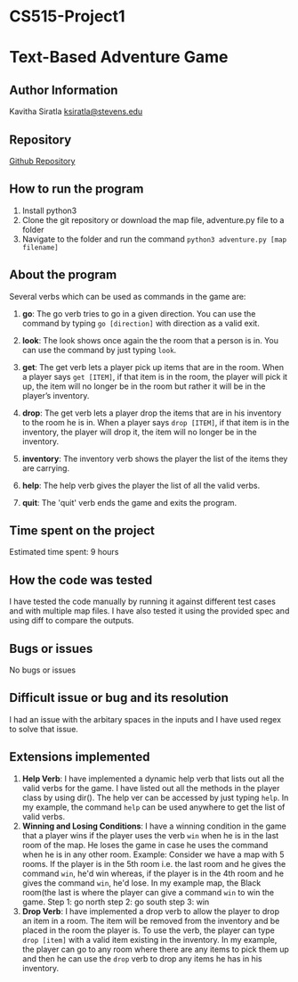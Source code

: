 # CS515-Project1

# Text-Based Adventure Game

## Author Information
Kavitha Siratla
ksiratla@stevens.edu

## Repository
[Github Repository](https://github.com/kavitha-siratla/CS515-Project1/)

## How to run the program
1. Install python3
2. Clone the git repository or download the map file, adventure.py file to a folder
3. Navigate to the folder and run the command `python3 adventure.py [map filename]`


## About the program
Several verbs which can be used as commands in the game are:

1. **go**: The go verb tries to go in a given direction. You can use the command by typing `go [direction]` with direction as a valid exit.

2. **look**: The look shows once again the the room that a person is in. You can use the command by just typing `look`.

3. **get**: The get verb lets a player pick up items that are in the room. When a player says `get [ITEM]`, if that item is in the room, the player will pick it up, the item will no longer be in the room but rather it will be in the player’s inventory. 

4. **drop**: The get verb lets a player drop the items that are in his inventory to the room he is in. When a player says `drop [ITEM]`, if that item is in the inventory, the player will drop it, the item will no longer be in the inventory. 

5. **inventory**: The inventory verb shows the player the list of the items they are carrying.

6. **help**: The help verb gives the player the list of all the valid verbs.

7. **quit**: The 'quit' verb ends the game and exits the program.

## Time spent on the project
Estimated time spent: 9 hours

## How the code was tested
I have tested the code manually by running it against different test cases and with multiple map files. I have also tested it using the provided spec and using diff to compare the outputs.

## Bugs or issues
No bugs or issues

## Difficult issue or bug and its resolution
I had an issue with the arbitary spaces in the inputs and I have used regex to solve that issue.

## Extensions implemented
1. **Help Verb**: I have implemented a dynamic help verb that lists out all the valid verbs for the game. I have listed out all the methods in the player class by using dir(). The help ver can be accessed by just typing `help`.
In my example, the command `help` can be used anywhere to get the list of valid verbs.
2. **Winning and Losing Conditions**: I have a winning condition in the game that a player wins if the player uses the verb `win` when he is in the last room of the map. He loses the game in case he uses the command when he is in any other room. 
Example: Consider we have a map with 5 rooms. If the player is in the 5th room i.e. the last room and he gives the command `win`, he'd win whereas, if the player is in the 4th room and he gives the command `win`, he'd lose. 
In my example map, the Black room(the last is where the player can give a command `win` to win the game.
Step 1: go north
step 2: go south
step 3: win
3. **Drop Verb**: I have implemented a drop verb to allow the player to drop an item in a room. The item will be removed from the inventory and be placed in the room the player is. To use the verb, the player can type `drop [item]` with a valid item existing in the inventory.
In my example, the player can go to any room where there are any items to pick them up and then he can use the `drop` verb to drop any items he has in his inventory.

